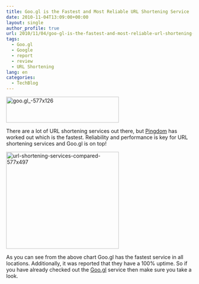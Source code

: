 ```yaml
---
title: Goo.gl is the Fastest and Most Reliable URL Shortening Service
date: 2010-11-04T13:09:00+00:00
layout: single
author_profile: true
url: 2010/11/04/goo-gl-is-the-fastest-and-most-reliable-url-shortening-service/
tags:
  - Goo.gl
  - Google
  - report
  - review
  - URL Shortening
lang: en
categories: 
  - TechBlog
---
```

[<img title="goo.gl_-577x126" border="0" alt="goo.gl_-577x126" src="http://lh3.ggpht.com/_vaUVXcmC3OI/TNKpU3-V2BI/AAAAAAAADB4/4oWtNr7oNU8/goo.gl_-577x126_thumb.jpg?imgmax=800" width="304" height="70" />](http://lh4.ggpht.com/_vaUVXcmC3OI/TNKpTTbYScI/AAAAAAAADB0/ItMjWrVX4Ns/s1600-h/goo.gl_-577x126%5B2%5D.jpg)

There are a lot of URL shortening services out there, but [Pingdom](http://royal.pingdom.com/2010/10/29/is-goo-gl-really-the-fastest-url-shortener-chart) has worked out which is the fastest. Reliability and performance is key for URL shortening services and Goo.gl is on top!

[<img title="url-shortening-services-compared-577x497" border="0" alt="url-shortening-services-compared-577x497" src="http://lh4.ggpht.com/_vaUVXcmC3OI/TNKpcOPpvzI/AAAAAAAADCA/V1gNlFpYrsw/url-shortening-services-compared-577x497_thumb.png?imgmax=800" width="304" height="262" />](http://lh3.ggpht.com/_vaUVXcmC3OI/TNKpYypReWI/AAAAAAAADB8/k0facIiwN7o/s1600-h/url-shortening-services-compared-577x497%5B2%5D.png)

As you can see from the above chart Goo.gl has the fastest service in all locations. Additionally, it was reported that they have a 100% uptime. So if you have already checked out the [Goo.gl](http://goo.gl/) service then make sure you take a look.
